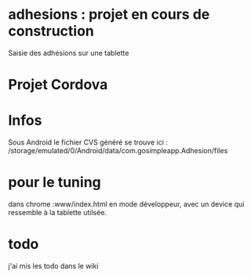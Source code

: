 # adhesions : projet en cours de construction 
Saisie des adhésions sur une tablette

# Projet Cordova

# Infos
Sous Android le fichier CVS généré se trouve ici : /storage/emulated/0/Android/data/com.gosimpleapp.Adhesion/files

# pour le tuning 
dans chrome :www/index.html en mode développeur, avec un device qui ressemble à la tablette utilsée.

# todo
j'ai mis les todo dans le wiki
